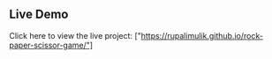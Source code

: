 ## Live Demo
Click here to view the live project:
["https://rupalimulik.github.io/rock-paper-scissor-game/"]
